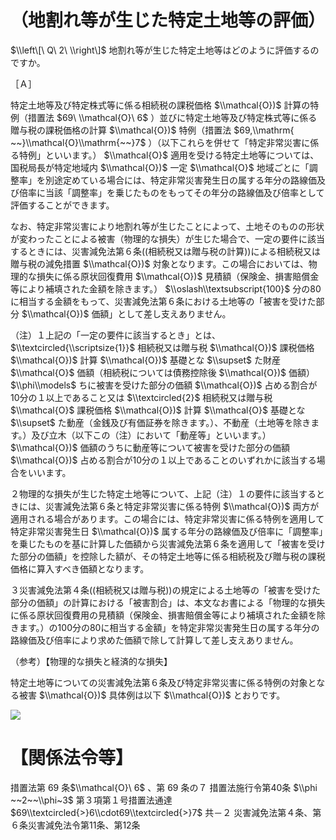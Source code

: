 # （地割れ等が生じた特定土地等の評価）

$\\left\[\ Q\ 2\ \\right\]$ 地割れ等が生じた特定土地等はどのように評価するのですか。

［Ａ］

特定土地等及び特定株式等に係る相続税の課税価格 $\\mathcal{O})$ 計算の特例（措置法 $69\ \\mathcal{O}\ 6$ ）並びに特定土地等及び特定株式等に係る贈与税の課税価格の計算 $\\mathcal{O})$ 特例（措置法 $69,\\mathrm{ ~~}\\mathcal{O}\\mathrm{~~}7$ ）（以下これらを併せて「特定非常災害に係る特例」といいます。） $\\mathcal{O}$ 適用を受ける特定土地等については、国税局長が特定地域内 $\\mathcal{O})$ 一定 $\\mathcal{O}$ 地域ごとに「調整率」を別途定めている場合には、特定非常災害発生日の属する年分の路線価及び倍率に当該「調整率」を乗じたものをもってその年分の路線価及び倍率として評価することができます。

なお、特定非常災害により地割れ等が生じたことによって、土地そのものの形状が変わったことによる被害（物理的な損失）が生じた場合で、一定の要件に該当するときには、災害減免法第６条((相続税又は贈与税の計算))による相続税又は贈与税の減免措置 $\\mathcal{O})$ 対象となります。この場合においては、物理的な損失に係る原状回復費用 $\\mathcal{O})$ 見積額（保険金、損害賠償金等により補填された金額を除きます。） $\\oslash\\textsubscript{100}$ 分の80に相当する金額をもって、災害減免法第６条における土地等の「被害を受けた部分 $\\mathcal{O})$ 価額」として差し支えありません。

（注）１上記の「一定の要件に該当するとき」とは、 $\\textcircled{\\scriptsize{1}}$ 相続税又は贈与税 $\\mathcal{O})$ 課税価格 $\\mathcal{O})$ 計算 $\\mathcal{O})$ 基礎とな $\\supset$ た財産 $\\mathcal{O}$ 価額（相続税については債務控除後 $\\mathcal{O})$ 価額） $\\phi\\models$ ちに被害を受けた部分の価額 $\\mathcal{O})$ 占める割合が10分の１以上であること又は $\\textcircled{2}$ 相続税又は贈与税 $\\mathcal{O}$ 課税価格 $\\mathcal{O})$ 計算 $\\mathcal{O}$ 基礎とな $\\supset$ た動産（金銭及び有価証券を除きます。）、不動産（土地等を除きます。）及び立木（以下この（注）において「動産等」といいます。） $\\mathcal{O})$ 価額のうちに動産等について被害を受けた部分の価額 $\\mathcal{O})$ 占める割合が10分の１以上であることのいずれかに該当する場合をいいます。

２物理的な損失が生じた特定土地等について、上記（注）１の要件に該当するときには、災害減免法第６条と特定非常災害に係る特例 $\\mathcal{O})$ 両方が適用される場合があります。この場合には、特定非常災害に係る特例を適用して特定非常災害発生日 $\\mathcal{O})$ 属する年分の路線価及び倍率に「調整率」を乗じたものを基に計算した価額から災害減免法第６条を適用して「被害を受けた部分の価額」を控除した額が、その特定土地等に係る相続税及び贈与税の課税価格に算入すべき価額となります。

３災害減免法第４条((相続税又は贈与税))の規定による土地等の「被害を受けた部分の価額」の計算における「被害割合」は、本文なお書による「物理的な損失に係る原状回復費用の見積額（保険金、損害賠償金等により補填された金額を除きます。）の100分の80に相当する金額」を特定非常災害発生日の属する年分の路線価及び倍率により求めた価額で除して計算して差し支えありません。

（参考）【物理的な損失と経済的な損失】

特定土地等についての災害減免法第６条及び特定非常災害に係る特例の対象となる被害 $\\mathcal{O})$ 具体例は以下 $\\mathcal{O})$ とおりです。

![](https://www.nta.go.jp/tmp/069db6f0-5b1e-4e1e-9233-892c919ce443/images/aea85bd213dd532236ee6b52bf02474a3e7685d84b94dee0e2d98e470d9b833b.jpg)

# 【関係法令等】

措置法第 69 条$\\mathcal{O}\ 6$ 、第 69 条の７ 措置法施行令第40条 $\\phi ~~2~~\\phi~3$ 第３項第１号措置法通達 $69\\textcircled{>}6\\cdot69\\textcircled{>}7$ 共－２ 災害減免法第４条、第６条災害減免法令第11条、第12条